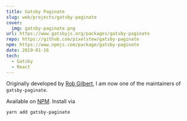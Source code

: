 ```yaml
---
title: Gatsby Paginate
slug: web/projects/gatsby-paginate
cover:
  img: gatsby-paginate.png
url: https://www.gatsbyjs.org/packages/gatsby-paginate
repo: https://github.com/pixelstew/gatsby-paginate
npm: https://www.npmjs.com/package/gatsby-paginate
date: 2019-01-16
tech:
  - Gatsby
  - React
---
```


Originally developed by [Rob Gilbert](https://pixelstew.co.uk), I am now one of the maintainers of `gatsby-paginate`.

Available on [NPM](https://www.npmjs.com/package/gatsby-paginate). Install via

```sh
yarn add gatsby-paginate
```

